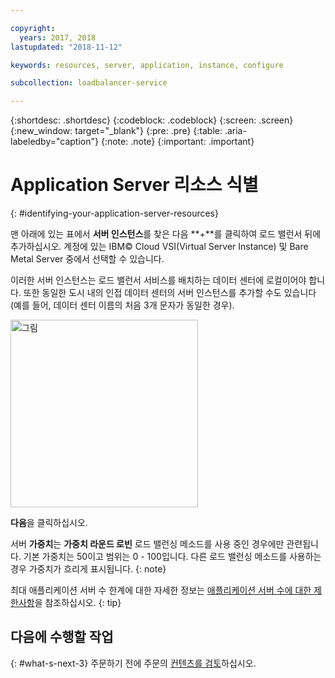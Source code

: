 ```yaml
---

copyright:
  years: 2017, 2018
lastupdated: "2018-11-12"

keywords: resources, server, application, instance, configure

subcollection: loadbalancer-service

---
```


{:shortdesc: .shortdesc}
{:codeblock: .codeblock}
{:screen: .screen}
{:new_window: target="_blank"}
{:pre: .pre}
{:table: .aria-labeledby="caption"}
{:note: .note}
{:important: .important}

# Application Server 리소스 식별
{: #identifying-your-application-server-resources}

맨 아래에 있는 표에서 **서버 인스턴스**를 찾은 다음 **+**를 클릭하여 로드 밸런서 뒤에 추가하십시오. 계정에 있는 IBM© Cloud VSI(Virtual Server Instance) 및 Bare Metal Server 중에서 선택할 수 있습니다.

이러한 서버 인스턴스는 로드 밸런서 서비스를 배치하는 데이터 센터에 로컬이어야 합니다. 또한 동일한 도시 내의 인접 데이터 센터의 서버 인스턴스를 추가할 수도 있습니다(예를 들어, 데이터 센터 이름의 처음 3개 문자가 동일한 경우).

<img src="images/locate-server-instance.png" alt="그림" style="width: 300px;"/>

**다음**을 클릭하십시오.

서버 **가중치**는 **가중치 라운드 로빈** 로드 밸런싱 메소드를 사용 중인 경우에만 관련됩니다. 기본 가중치는 50이고 범위는 0 - 100입니다. 다른 로드 밸런싱 메소드를 사용하는 경우 가중치가 흐리게 표시됩니다.
{: note}

최대 애플리케이션 서버 수 한계에 대한 자세한 정보는 [애플리케이션 서버 수에 대한 제한사항](/docs/infrastructure/loadbalancer-service?topic=loadbalancer-service-faqs-for-ibm-cloud-load-balancer#what-s-the-maximum-number-of-compute-instances-i-can-associate-with-my-load-balancer-)을 참조하십시오.
{: tip}

## 다음에 수행할 작업
{: #what-s-next-3}
주문하기 전에 주문의 [컨텐츠를 검토](/docs/infrastructure/loadbalancer-service?topic=loadbalancer-service-review-and-place-your-order)하십시오.

